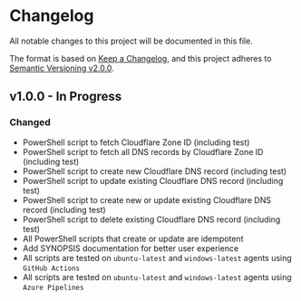 # Changelog

All notable changes to this project will be documented in this file.

The format is based on [Keep a Changelog](https://keepachangelog.com/en/1.0.0/),
and this project adheres to [Semantic Versioning v2.0.0](https://semver.org/spec/v2.0.0.html).

## v1.0.0 - In Progress

### Changed

- PowerShell script to fetch Cloudflare Zone ID (including test)
- PowerShell script to fetch all DNS records by Cloudflare Zone ID (including test)
- PowerShell script to create new Cloudflare DNS record (including test)
- PowerShell script to update existing Cloudflare DNS record (including test)
- PowerShell script to create new or update existing Cloudflare DNS record (including test)
- PowerShell script to delete existing Cloudflare DNS record (including test)
- All PowerShell scripts that create or update are idempotent
- Add SYNOPSIS documentation for better user experience
- All scripts are tested on `ubuntu-latest` and `windows-latest` agents using `GitHub Actions`
- All scripts are tested on `ubuntu-latest` and `windows-latest` agents using `Azure Pipelines`
